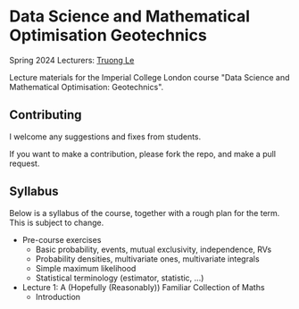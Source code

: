 # Data Science and Mathematical Optimisation Geotechnics
Spring 2024
Lecturers: [Truong Le](truong.le@imperial.ac.uk)

Lecture materials for the Imperial College London course "Data Science and Mathematical Optimisation: Geotechnics". 

## Contributing
I welcome any suggestions and fixes from students. 

If you want to make a contribution, please fork the repo, and make a pull request.

## Syllabus
Below is a syllabus of the course, together with a rough plan for the term. This is subject to change.

- Pre-course exercises
    - Basic probability, events, mutual exclusivity, independence, RVs
    - Probability densities, multivariate ones, multivariate integrals
    - Simple maximum likelihood
    - Statistical terminology (estimator, statistic, ...)
- Lecture 1: A (Hopefully (Reasonably)) Familiar Collection of Maths
    - Introduction
